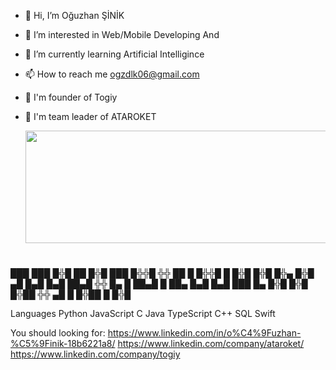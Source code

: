 - 👋 Hi, I’m Oğuzhan ŞİNİK
- 👀 I’m interested in Web/Mobile Developing And 
- 🌱 I’m currently learning Artificial Intelligince
- 📫 How to reach me ogzdlk06@gmail.com
- 💼 I'm founder of Togiy 
- 🚀 I'm team leader of ATAROKET

  <img src="https://i.giphy.com/media/ko7twHhomhk8E/giphy.webp" width="900" height="180" align="center"/>

  <h1 align="center">
███ ███ █╬█ ██ █╬█ ███ █╬╬█ ╬╬ ██ █ █╬╬█ █ █╬█
█╬█ █╬▄ █╬█ ▄█ █▄█ █▄█ ██▄█ ╬╬ █▄ █ ██▄█ █ ██▄
█▄█ █▄█ ███ █▄ █╬█ █╬█ █╬██ ╬╬ ▄█ █ █╬██ █ █╬█</h1>
  
Languages
Python JavaScript C Java TypeScript C++ SQL Swift

You should looking for:
https://www.linkedin.com/in/o%C4%9Fuzhan-%C5%9Finik-18b6221a8/
https://www.linkedin.com/company/ataroket/
https://www.linkedin.com/company/togiy


